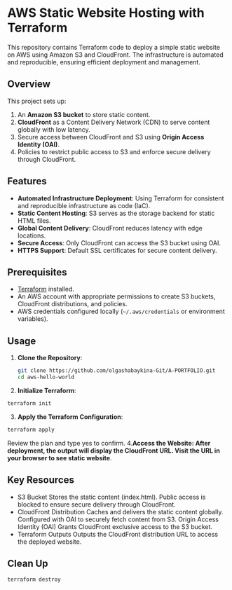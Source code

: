 # AWS Static Website Hosting with Terraform

This repository contains Terraform code to deploy a simple static website on AWS using Amazon S3 and CloudFront. 
The infrastructure is automated and reproducible, ensuring efficient deployment and management.

## Overview

This project sets up:
1. An **Amazon S3 bucket** to store static content.
2. **CloudFront** as a Content Delivery Network (CDN) to serve content globally with low latency.
3. Secure access between CloudFront and S3 using **Origin Access Identity (OAI)**.
4. Policies to restrict public access to S3 and enforce secure delivery through CloudFront.

## Features

- **Automated Infrastructure Deployment**: Using Terraform for consistent and reproducible infrastructure as code (IaC).
- **Static Content Hosting**: S3 serves as the storage backend for static HTML files.
- **Global Content Delivery**: CloudFront reduces latency with edge locations.
- **Secure Access**: Only CloudFront can access the S3 bucket using OAI.
- **HTTPS Support**: Default SSL certificates for secure content delivery.

## Prerequisites

- [Terraform](https://developer.hashicorp.com/terraform/install) installed.
- An AWS account with appropriate permissions to create S3 buckets, CloudFront distributions, and policies.
- AWS credentials configured locally (`~/.aws/credentials` or environment variables).

## Usage

1. **Clone the Repository**:
   ```bash
   git clone https://github.com/olgashabaykina-Git/A-PORTFOLIO.git
   cd aws-hello-world
    ```
2. **Initialize Terraform**:
```bash
terraform init
 ```

3. **Apply the Terraform Configuration**:
```bash
terraform apply
 ```
Review the plan and type yes to confirm.
4.**Access the Website: After deployment, the output will display the CloudFront URL. Visit the URL in your browser to see static website**.

## Key Resources

- S3 Bucket
Stores the static content (index.html).
Public access is blocked to ensure secure delivery through CloudFront.
- CloudFront Distribution
Caches and delivers the static content globally.
Configured with OAI to securely fetch content from S3.
Origin Access Identity (OAI)
Grants CloudFront exclusive access to the S3 bucket.
- Terraform Outputs
Outputs the CloudFront distribution URL to access the deployed website.

## Clean Up
```bash
terraform destroy
 ```





